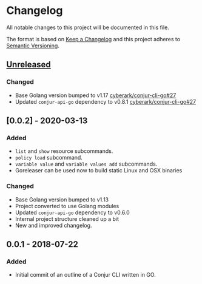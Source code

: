 # Changelog
All notable changes to this project will be documented in this file.

The format is based on [Keep a Changelog](http://keepachangelog.com/en/1.0.0/)
and this project adheres to [Semantic Versioning](http://semver.org/spec/v2.0.0.html).

## [Unreleased]

### Changed
- Base Golang version bumped to v1.17 [cyberark/conjur-cli-go#27](https://github.com/cyberark/conjur-cli-go/pull/27)
- Updated `conjur-api-go` dependency to v0.8.1 [cyberark/conjur-cli-go#27](https://github.com/cyberark/conjur-cli-go/pull/27)

## [0.0.2] - 2020-03-13

### Added
- `list` and `show` resource subcommands.
- `policy load` subcommand.
- `variable value` and `variable values add` subcommands.
- Goreleaser can be used now to build static Linux and OSX binaries

### Changed
- Base Golang version bumped to v1.13
- Project converted to use Golang modules
- Updated `conjur-api-go` dependency to v0.6.0
- Internal project structure cleaned up a bit
- New and improved changelog.

## 0.0.1 - 2018-07-22

### Added
- Initial commit of an outline of a Conjur CLI written in GO.

[Unreleased]: https://github.com/cyberark/conjur-cli-go/compare/v0.0.2...HEAD
[0.2.0]: https://github.com/cyberark/conjur-cli-go/compare/v0.1.0...v0.2.0
